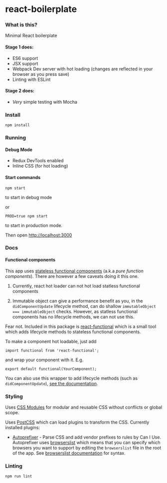 # react-boilerplate

### What is this?
Minimal React boilerplate

#### Stage 1 does:
* ES6 support
* JSX support
* Webpack Dev server with hot loading (changes are reflected in your browser as you press save)
* Linting with ESLint

#### Stage 2 does:
* _Very_ simple testing with Mocha

### Install

```
npm install
```

### Running

#### Debug Mode
* Redux DevTools enabled
* Inline CSS (for hot loading)

#### Start commands

```
npm start
```
to start in debug mode 

or 

```
PROD=true npm start
```
to start in production mode.

Then open [http://localhost:3000](http://localhost:3000)


### Docs

#### Functional components
This app uses [stateless functional components](https://facebook.github.io/react/blog/2015/10/07/react-v0.14.html#stateless-functional-components) (a.k.a _pure function components_). There are however a few caveats doing it this one.

1. Currently, react hot loader can not hot load statless functional components

2. Immutable object can give a performance benefit as you, in the `didComponentUpdate` lifecycle method, can do shallow `immutableObject === immutableObject` checks. However, as statless functional components has no lifecycle methods, we can not use this.

Fear not. Included in this package is [react-functional](https://www.npmjs.com/package/react-functional) which is a small tool which adds lifecycle methods to stateless functional components.

To make a component hot loadable, just add 

```
import functional from 'react-functional';
```

and wrap your component with it. E.g. 

```
export default functional(YourComponent);
```

You can also use this wrapper to add lifecycle methods (such as `didComponentUpdate`), [see the documentation](https://www.npmjs.com/package/react-functional).

### Styling

Uses [CSS Modules](https://github.com/css-modules/css-modules) for modular and reusable CSS without conflicts or global scope.

Uses [PostCSS](https://github.com/postcss/postcss) which can load plugins to transform the CSS. Currently installed plugins:

* [Autoprefixer](https://github.com/postcss/autoprefixer) - Parse CSS and add vendor prefixes to rules by Can I Use. Autoprefixer uses [browserslist](https://github.com/ai/browserslist) which means that you can specify which browsers you want to support by editing the `browserslist` file in the root of the app. See [browserslist documentation](https://github.com/ai/browserslist#queries) for syntax.

### Linting

```
npm run lint
```